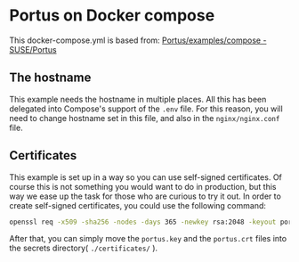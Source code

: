 # Portus on Docker compose

This docker-compose.yml is based from: 
[Portus/examples/compose - SUSE/Portus](https://github.com/SUSE/Portus/tree/2843437742515c1f0896fafaee166cde336f5b18/examples/compose)

## The hostname

This example needs the hostname in multiple places. All this has been delegated
into Compose's support of the `.env` file. For this reason, you will need to
change hostname set in this file, and also in the `nginx/nginx.conf` file.

## Certificates

This example is set up in a way so you can use self-signed certificates. Of
course this is not something you would want to do in production, but this way we
ease up the task for those who are curious to try it out.
In order to create self-signed certificates, you could use the following command:

```bash
openssl req -x509 -sha256 -nodes -days 365 -newkey rsa:2048 -keyout portus.key -out portus.crt
```

After that, you can simply move the ``portus.key`` and the ``portus.crt`` files
into the secrets directory( `./certificates/` ).
